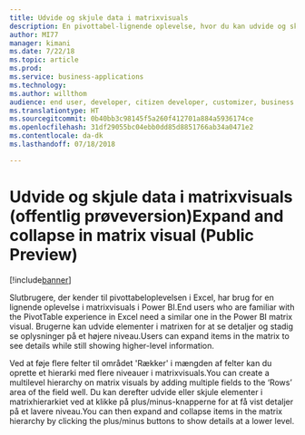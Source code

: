 ```yaml
---
title: Udvide og skjule data i matrixvisuals
description: En pivottabel-lignende oplevelse, hvor du kan udvide og skjule sektioner af visualiseringen for slutbrugerne.
author: MI77
manager: kimani
ms.date: 7/22/18
ms.topic: article
ms.prod: 
ms.service: business-applications
ms.technology: 
ms.author: willthom
audience: end user, developer, citizen developer, customizer, business analyst, IT pro
ms.translationtype: HT
ms.sourcegitcommit: 0b40bb3c98145f5a260f412701a884a5936174ce
ms.openlocfilehash: 31df29055bc04ebb0dd85d8851766ab34a0471e2
ms.contentlocale: da-dk
ms.lasthandoff: 07/18/2018

---
```


# <a name="expand-and-collapse-in-matrix-visual-public-preview"></a><span data-ttu-id="f0889-103">Udvide og skjule data i matrixvisuals (offentlig prøveversion)</span><span class="sxs-lookup"><span data-stu-id="f0889-103">Expand and collapse in matrix visual (Public Preview)</span></span>

[!include[banner](../../../includes/banner.md)]

<span data-ttu-id="f0889-104">Slutbrugere, der kender til pivottabeloplevelsen i Excel, har brug for en lignende oplevelse i matrixvisuals i Power BI.</span><span class="sxs-lookup"><span data-stu-id="f0889-104">End users who are familiar with the PivotTable experience in Excel need a similar one in the Power BI matrix visual.</span></span> <span data-ttu-id="f0889-105">Brugerne kan udvide elementer i matrixen for at se detaljer og stadig se oplysninger på et højere niveau.</span><span class="sxs-lookup"><span data-stu-id="f0889-105">Users can expand items in the matrix to see details while still showing higher-level information.</span></span>

<span data-ttu-id="f0889-106">Ved at føje flere felter til området 'Rækker' i mængden af felter kan du oprette et hierarki med flere niveauer i matrixvisuals.</span><span class="sxs-lookup"><span data-stu-id="f0889-106">You can create a multilevel hierarchy on matrix visuals by adding multiple fields to the ‘Rows’ area of the field well.</span></span> <span data-ttu-id="f0889-107">Du kan derefter udvide eller skjule elementer i matrixhierarkiet ved at klikke på plus/minus-knapperne for at få vist detaljer på et lavere niveau.</span><span class="sxs-lookup"><span data-stu-id="f0889-107">You can then expand and collapse items in the matrix hierarchy by clicking the plus/minus buttons to show details at a lower level.</span></span>

<!--
### Who uses this feature
This feature is intended for end user, developer, citizen developer, customizer, business analyst, IT pro. No additional setup is required.
## Status
### Development status
In development
#### Target timeframe
October ‘18
-->

